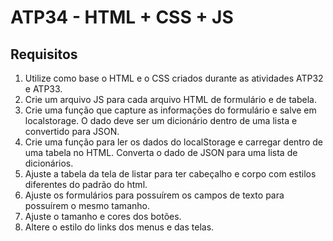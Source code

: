 # ATP34 - HTML + CSS + JS

## Requisitos
1. Utilize como base o HTML e o CSS criados durante as atividades ATP32 e ATP33.
2. Crie um arquivo JS para cada arquivo HTML de formulário e de tabela.
3. Crie uma função que capture as informações do formulário e salve em localstorage. O dado deve ser um dicionário dentro de uma lista e convertido para JSON.
4. Crie uma função para ler os dados do localStorage e carregar dentro de uma tabela no HTML. Converta o dado de JSON para uma lista de dicionários.
5. Ajuste a tabela da tela de listar para ter cabeçalho e corpo com estilos diferentes do padrão do html.
6. Ajuste os formulários para possuírem os campos de texto para possuírem o mesmo tamanho.
7. Ajuste o tamanho e cores dos botões.
8. Altere o estilo do links dos menus e das telas.

